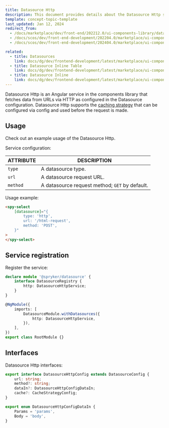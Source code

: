 ```yaml
---
title: Datasource Http
description: This document provides details about the Datasource Http service in the Components Library.
template: concept-topic-template
last_updated: Jan 12, 2024
redirect_from:
  - /docs/marketplace/dev/front-end/202212.0/ui-components-library/datasources/datasource-http.html
  - /docs/scos/dev/front-end-development/202204.0/marketplace/ui-components-library/datasources/datasource-http.html
  - /docs/scos/dev/front-end-development/202404.0/marketplace/ui-components-library/datasources/datasource-http.html

related:
  - title: Datasources
    link: docs/dg/dev/frontend-development/latest/marketplace/ui-components-library/datasources/datasources.html
  - title: Datasource Inline Table
    link: docs/dg/dev/frontend-development/latest/marketplace/ui-components-library/datasources/datasource-inline-table.html
  - title: Datasource Inline
    link: docs/dg/dev/frontend-development/latest/marketplace/ui-components-library/datasources/datasource-inline.html
---
```



Datasource Http is an Angular service in the components library that fetches data from URLs via HTTP as configured in the Datasource configuration.
Datasource Http supports the [caching strategy](/docs/dg/dev/frontend-development/{{page.version}}/marketplace/ui-components-library/cache/ui-components-library-cache-service.html) that can be configured via config and used before the request is made.

## Usage

Check out an example usage of the Datasource Http.

Service configuration:

| ATTRIBUTE | DESCRIPTION |
| - | - |
|`type` | A datasource type.  |
|`url` | A datasource request URL.  |
|`method` | A datasource request method; `GET` by default.  |

Usage example:

```html
<spy-select
    [datasource]="{
        type: 'http',
        url: '/html-request',
        method: 'POST',
    }"
>
</spy-select>
```

## Service registration

Register the service:

```ts
declare module '@spryker/datasource' {
    interface DatasourceRegistry {
        http: DatasourceHttpService;
    }
}

@NgModule({
    imports: [
        DatasourceModule.withDatasources({
            http: DatasourceHttpService,
        }),
    ],
})
export class RootModule {}
```

## Interfaces

Datasource Http interfaces:

```ts
export interface DatasourceHttpConfig extends DatasourceConfig {
    url: string;
    method?: string;
    dataIn?: DatasourceHttpConfigDataIn;
    cache?: CacheStrategyConfig;
}

export enum DatasourceHttpConfigDataIn {
    Params = 'params',
    Body = 'body',
}
```
